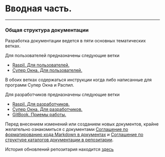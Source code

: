 # Вводная часть.

---

### Общая структура документации

Разработка документации ведется в пяти основных тематических ветках. 

Для пользователей предназначены следующие ветки
* [Raspil. Для пользователей.](raspil/raspil_used.md)
* [Супер Окна. Для пользователей.](sw/sw_used.md)

В обоих ветках содержаться инструкции когда либо написанные для программ Супер Окна и Распил. 

Для разработчиков предназначены следующие ветки
* [Raspil. Для разработчиков.](raspil/raspil_dev.md)
* [Cупер Окна. Для разработчиков.](sw/sw_dev.md)
* [GitBook. Приемы работы.](gitbook/README.md)
  
Перед внесением изменений или созданием новых документов, крайне желательно ознакомиться с документами
[Соглашение по форматированию кода Markdown в документах](gitbook/format_code_in_docs.md) и 
[Соглашение по структуре каталогов документации в репозитарии](gitbook/catalog_structure.md).

История обновлений репозитария находится [здесь](https://github.com/vertigra/raspildocs/commits/master)